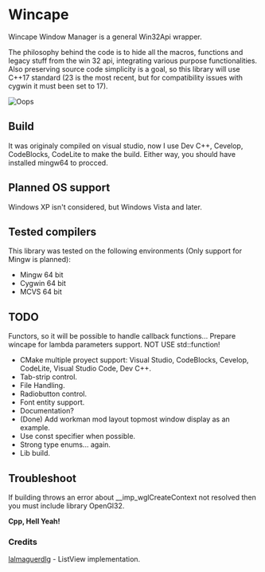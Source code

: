 # Wincape 

Wincape Window Manager is a general Win32Api wrapper. 

The philosophy behind the code is to hide all the macros, functions and legacy stuff from the win 32 api, integrating various purpose functionalities. Also preserving source code simplicity is a goal, so this library will use C++17 standard (23 is the most recent, but for compatibility issues with cygwin it must been set to 17).

![Oops](https://res.cloudinary.com/dc5vwax2d/image/upload/v1659298089/CapturaWinCape_l5knoe.png "Little Showcase Window")

## Build

It was originaly compiled on visual studio, now I use Dev C++, Cevelop, CodeBlocks, CodeLite to make the build. Either way, you should have installed mingw64 to procced. 

## Planned OS support

Windows XP isn't considered, but Windows Vista and later.

## Tested compilers

This library was tested on the following environments (Only support for Mingw is planned):
* Mingw 64 bit
* Cygwin 64 bit
* MCVS 64 bit

## TODO

Functors, so it will be possible to handle callback functions... Prepare wincape for lambda parameters support. NOT USE std::function!
* CMake multiple proyect support: Visual Studio, CodeBlocks, Cevelop, CodeLite, Visual Studio Code, Dev C++.
* Tab-strip control.
* File Handling.
* Radiobutton control.
* Font entity support.
* Documentation?
* (Done) Add workman mod layout topmost window display as an example.
* Use const specifier when possible.
* Strong type enums... again.
* Lib build.

## Troubleshoot

If building throws an error about __imp_wglCreateContext not resolved then you must include library OpenGl32.

**Cpp, Hell Yeah!**

### Credits

[lalmaguerdlg](https://github.com/lalmaguerdlg) - ListView implementation.
